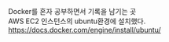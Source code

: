 Docker를 혼자 공부하면서 기록을 남기는 곳 <br>
AWS EC2 인스턴스의 ubuntu환경에 설치했다. 
https://docs.docker.com/engine/install/ubuntu/
